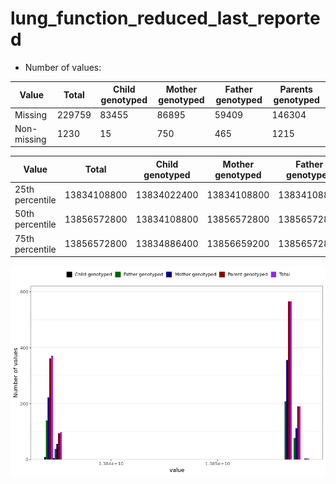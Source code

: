# lung_function_reduced_last_reported
- Number of values:

| Value | Total | Child genotyped | Mother genotyped | Father genotyped | Parents genotyped |
| ----- | ----- | --------------- | ---------------- | ---------------- |---------------- |
| Missing | 229759 | 83455 | 86895 | 59409 | 146304 |
| Non-missing | 1230 | 15 | 750 | 465 | 1215 |

| Value | Total | Child genotyped | Mother genotyped | Father genotyped | Parents genotyped |
| ----- | ----- | --------------- | ---------------- | ---------------- |---------------- |
| 25th percentile | 13834108800 | 13834022400 | 13834108800 | 13834108800 | 13834108800 |
| 50th percentile | 13856572800 | 13834108800 | 13856572800 | 13856572800 | 13856572800 |
| 75th percentile | 13856572800 | 13834886400 | 13856659200 | 13856572800 | 13856572800 |



![](lung_function_reduced_last_reported_n.png)



